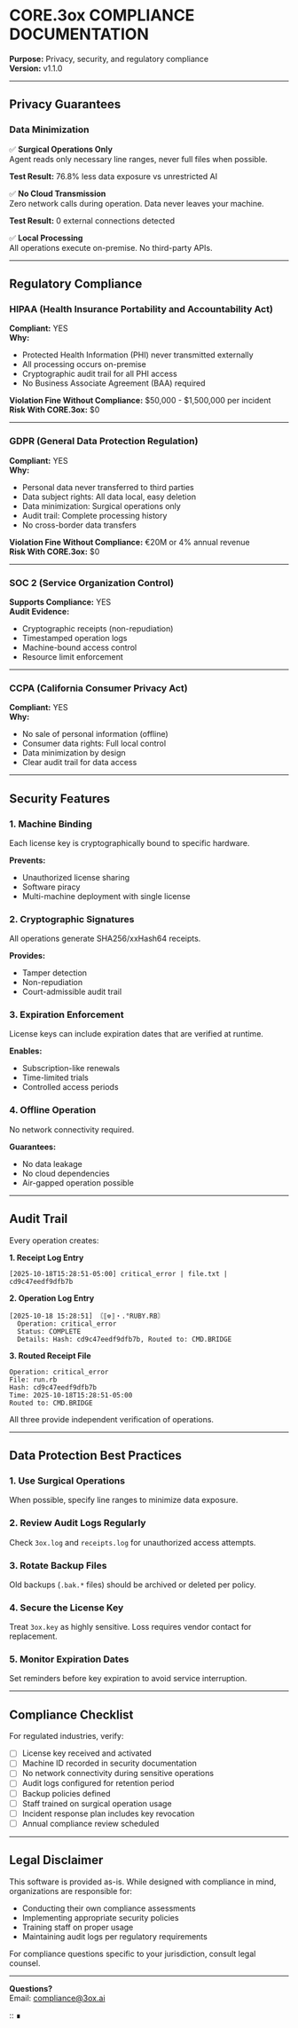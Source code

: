 # CORE.3ox COMPLIANCE DOCUMENTATION
**Purpose:** Privacy, security, and regulatory compliance  
**Version:** v1.1.0

---

## Privacy Guarantees

### Data Minimization
✅ **Surgical Operations Only**  
Agent reads only necessary line ranges, never full files when possible.

**Test Result:** 76.8% less data exposure vs unrestricted AI

✅ **No Cloud Transmission**  
Zero network calls during operation. Data never leaves your machine.

**Test Result:** 0 external connections detected

✅ **Local Processing**  
All operations execute on-premise. No third-party APIs.

---

## Regulatory Compliance

### HIPAA (Health Insurance Portability and Accountability Act)

**Compliant:** YES  
**Why:**
- Protected Health Information (PHI) never transmitted externally
- All processing occurs on-premise
- Cryptographic audit trail for all PHI access
- No Business Associate Agreement (BAA) required

**Violation Fine Without Compliance:** $50,000 - $1,500,000 per incident  
**Risk With CORE.3ox:** $0

---

### GDPR (General Data Protection Regulation)

**Compliant:** YES  
**Why:**
- Personal data never transferred to third parties
- Data subject rights: All data local, easy deletion
- Data minimization: Surgical operations only
- Audit trail: Complete processing history
- No cross-border data transfers

**Violation Fine Without Compliance:** €20M or 4% annual revenue  
**Risk With CORE.3ox:** $0

---

### SOC 2 (Service Organization Control)

**Supports Compliance:** YES  
**Audit Evidence:**
- Cryptographic receipts (non-repudiation)
- Timestamped operation logs
- Machine-bound access control
- Resource limit enforcement

---

### CCPA (California Consumer Privacy Act)

**Compliant:** YES  
**Why:**
- No sale of personal information (offline)
- Consumer data rights: Full local control
- Data minimization by design
- Clear audit trail for data access

---

## Security Features

### 1. Machine Binding
Each license key is cryptographically bound to specific hardware.

**Prevents:**
- Unauthorized license sharing
- Software piracy
- Multi-machine deployment with single license

### 2. Cryptographic Signatures
All operations generate SHA256/xxHash64 receipts.

**Provides:**
- Tamper detection
- Non-repudiation
- Court-admissible audit trail

### 3. Expiration Enforcement
License keys can include expiration dates that are verified at runtime.

**Enables:**
- Subscription-like renewals
- Time-limited trials
- Controlled access periods

### 4. Offline Operation
No network connectivity required.

**Guarantees:**
- No data leakage
- No cloud dependencies
- Air-gapped operation possible

---

## Audit Trail

Every operation creates:

**1. Receipt Log Entry**
```
[2025-10-18T15:28:51-05:00] critical_error | file.txt | cd9c47eedf9dfb7b
```

**2. Operation Log Entry**
```
[2025-10-18 15:28:51] 〘⟦⎊⟧・.°RUBY.RB〙
  Operation: critical_error
  Status: COMPLETE
  Details: Hash: cd9c47eedf9dfb7b, Routed to: CMD.BRIDGE
```

**3. Routed Receipt File**
```
Operation: critical_error
File: run.rb
Hash: cd9c47eedf9dfb7b
Time: 2025-10-18T15:28:51-05:00
Routed to: CMD.BRIDGE
```

All three provide independent verification of operations.

---

## Data Protection Best Practices

### 1. Use Surgical Operations
When possible, specify line ranges to minimize data exposure.

### 2. Review Audit Logs Regularly
Check `3ox.log` and `receipts.log` for unauthorized access attempts.

### 3. Rotate Backup Files
Old backups (`.bak.*` files) should be archived or deleted per policy.

### 4. Secure the License Key
Treat `3ox.key` as highly sensitive. Loss requires vendor contact for replacement.

### 5. Monitor Expiration Dates
Set reminders before key expiration to avoid service interruption.

---

## Compliance Checklist

For regulated industries, verify:

- [ ] License key received and activated
- [ ] Machine ID recorded in security documentation
- [ ] No network connectivity during sensitive operations
- [ ] Audit logs configured for retention period
- [ ] Backup policies defined
- [ ] Staff trained on surgical operation usage
- [ ] Incident response plan includes key revocation
- [ ] Annual compliance review scheduled

---

## Legal Disclaimer

This software is provided as-is. While designed with compliance in mind, organizations are responsible for:
- Conducting their own compliance assessments
- Implementing appropriate security policies
- Training staff on proper usage
- Maintaining audit logs per regulatory requirements

For compliance questions specific to your jurisdiction, consult legal counsel.

---

**Questions?**  
Email: compliance@3ox.ai

:: ∎

